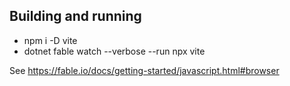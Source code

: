 ﻿## Building and running

* npm i -D vite
* dotnet fable watch --verbose --run npx vite

See https://fable.io/docs/getting-started/javascript.html#browser